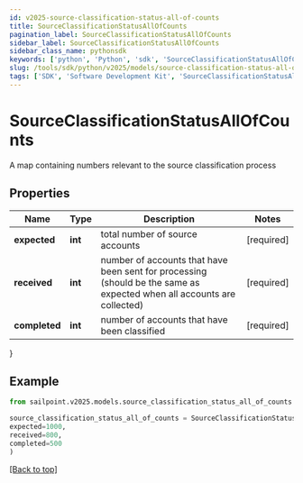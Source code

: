```yaml
---
id: v2025-source-classification-status-all-of-counts
title: SourceClassificationStatusAllOfCounts
pagination_label: SourceClassificationStatusAllOfCounts
sidebar_label: SourceClassificationStatusAllOfCounts
sidebar_class_name: pythonsdk
keywords: ['python', 'Python', 'sdk', 'SourceClassificationStatusAllOfCounts', 'V2025SourceClassificationStatusAllOfCounts'] 
slug: /tools/sdk/python/v2025/models/source-classification-status-all-of-counts
tags: ['SDK', 'Software Development Kit', 'SourceClassificationStatusAllOfCounts', 'V2025SourceClassificationStatusAllOfCounts']
---
```


# SourceClassificationStatusAllOfCounts

A map containing numbers relevant to the source classification process

## Properties

Name | Type | Description | Notes
------------ | ------------- | ------------- | -------------
**expected** | **int** | total number of source accounts | [required]
**received** | **int** | number of accounts that have been sent for processing (should be the same as expected when all accounts are collected) | [required]
**completed** | **int** | number of accounts that have been classified | [required]
}

## Example

```python
from sailpoint.v2025.models.source_classification_status_all_of_counts import SourceClassificationStatusAllOfCounts

source_classification_status_all_of_counts = SourceClassificationStatusAllOfCounts(
expected=1000,
received=800,
completed=500
)

```
[[Back to top]](#) 

